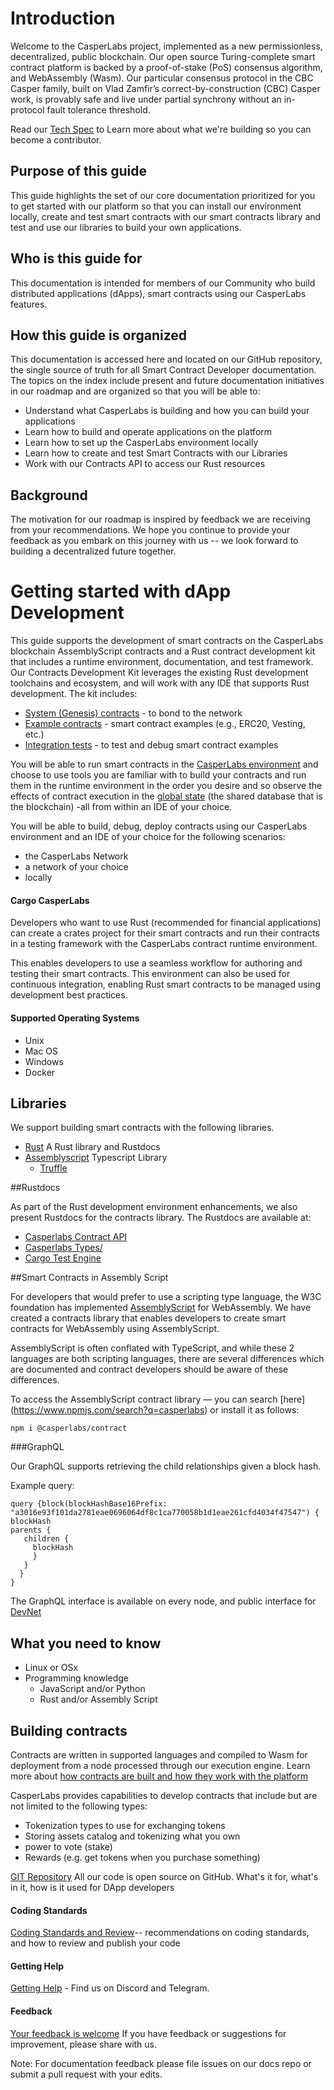 Introduction
============

Welcome to the CasperLabs project, implemented as a new permissionless, decentralized, public blockchain. Our open source Turing-complete smart contract platform is backed by a proof-of-stake (PoS) consensus algorithm, and WebAssembly (Wasm). Our particular consensus protocol in the CBC Casper family, built on Vlad Zamfir’s correct-by-construction (CBC) Casper work, is provably safe and live under partial synchrony without an in-protocol fault tolerance threshold.

Read our [Tech Spec](https://techspec.casperlabs.io/en/latest/) to Learn more about what we're building so you can become a contributor.

## Purpose of this guide

This guide highlights the set of our core documentation prioritized for you to get started with our platform so that you can install our environment locally, create and test smart contracts with our smart contracts library and test and use our libraries to build your own applications.

## Who is this guide for
This documentation is intended for members of our Community who build distributed applications (dApps), smart contracts using our CasperLabs features.

## How this guide is organized

This documentation is accessed here and located on our GitHub repository, the single source of truth for all Smart Contract Developer documentation. The topics on the index include present and future documentation initiatives in our roadmap and are organized so that you will be able to:

- Understand what CasperLabs is building and how you can build your applications
- Learn how to build and operate applications on the platform
- Learn how to set up the CasperLabs environment locally
- Learn how to create and test Smart Contracts with our Libraries
- Work with our Contracts API to access our Rust resources

## Background
The motivation for our roadmap is inspired by feedback we are receiving from your recommendations. We hope you continue to provide your feedback as you embark on this journey with us -- we look forward to building a decentralized future together.

Getting started with dApp Development
=====================================

This guide supports the development of smart contracts on the CasperLabs blockchain AssemblyScript contracts and a Rust contract development kit that includes a runtime environment, documentation, and test framework. Our Contracts Development Kit leverages the existing Rust development toolchains and ecosystem, and will work with any IDE that supports Rust development. The kit includes:

- [System (Genesis) contracts](https://github.com/CasperLabs/CasperLabs/tree/master/execution-engine/contracts/system) - to bond to the network
- [Example contracts](https://github.com/CasperLabs/CasperLabs/tree/master/execution-engine/contracts/examples) - smart contract examples (e.g., ERC20, Vesting, etc.)
- [Integration tests](...) - to test and debug smart contract examples

You will be able to run smart contracts in the [CasperLabs environment](https://clarity.casperlabs.io/#/) and choose to use tools you are familiar with to build your contracts and run them in the runtime environment in the order you desire and so observe the effects of contract execution in the [global state](https://techspec.casperlabs.io/en/latest/implementation/global-state.html) (the shared database that is the blockchain) -all from within an IDE of your choice.

You will be able to build, debug, deploy contracts using our CasperLabs environment and an IDE of your choice for the following scenarios:

- the CasperLabs Network
- a network of your choice
- locally

#### Cargo CasperLabs

Developers who want to use Rust (recommended for financial applications) can create a crates project for their smart contracts and run their contracts in a testing framework with the CasperLabs contract runtime environment. 

This enables developers to use a seamless workflow for authoring and testing their smart contracts. This environment can also be used for continuous integration, enabling Rust smart contracts to be managed using development best practices. 

#### Supported Operating Systems

- Unix
- Mac OS
- Windows
- Docker

## Libraries
We support building smart contracts with the following libraries.

- [Rust](...) A Rust library and Rustdocs
- [Assemblyscript](https://github.com/AssemblyScript/assemblyscript) Typescript  Library
  - [Truffle](...)

##Rustdocs

As part of the Rust development environment enhancements, we also present Rustdocs for the contracts library. The Rustdocs are available at:
- [Casperlabs Contract API](https://docs.rs/casperlabs-contract/0.2.0/casperlabs_contract/)
- [Casperlabs Types/](https://docs.rs/casperlabs-types/0.2.0/casperlabs_types/)
- [Cargo Test Engine](https://docs.rs/casperlabs-engine-test-support/)

##Smart Contracts in Assembly Script

For developers that would prefer to use a scripting type language, the W3C foundation has implemented [AssemblyScript](https://docs.assemblyscript.org/) for WebAssembly. We have created a contracts library that enables developers to create smart contracts for WebAssembly using AssemblyScript.

AssemblyScript is often conflated with TypeScript, and while these 2 languages are both scripting languages, there are several differences which are documented and contract developers should be aware of these differences.

To access the AssemblyScript contract library — you can search [here] (https://www.npmjs.com/search?q=casperlabs) or install it as follows:

`npm i @casperlabs/contract`

###GraphQL 

Our GraphQL supports retrieving the child relationships given a block hash. 

Example query:

```
query {block(blockHashBase16Prefix: "a3016e93f101da2781eae0696064df8c1ca770058b1d1eae261cfd4034f47547") {
blockHash
parents {
   children {
     blockHash
     }
   }
  }
}
```

The GraphQL interface is available on every node, and public interface for [DevNet](http://devnet-graphql.casperlabs.io:40403/graphql)

## What you need to know

- Linux or OSx
- Programming knowledge
  - JavaScript and/or Python
  - Rust and/or Assembly Script

## Building contracts

Contracts are written in supported languages and compiled to Wasm for deployment from a node processed through our execution engine. Learn more about [how contracts are built and how they work with the platform](https://github.com/CasperLabs/CasperLabs/tree/release-v0.12/execution-engine/contracts/examples)

CasperLabs provides capabilities to develop contracts that include but are not limited to the following types:

- Tokenization types to use for exchanging tokens
- Storing assets catalog and tokenizing what you own
- power to vote (stake)
- Rewards (e.g. get tokens when you purchase something)

[GIT Repository](https://github.com/CasperLabs/CasperLabs/tree/master)
All our code is open source on GitHub. What's it for, what's in it, how is it used for DApp developers

#### Coding Standards

[Coding Standards and Review](https://github.com/CasperLabs/CasperLabs/blob/dev/CONTRIBUTING.md)-- recommendations on coding standards, and how to review and publish your code

#### Getting Help

[Getting Help](https://github.com/CasperLabs/CasperLabs/tree/dev#getting-help) - Find us on Discord and Telegram.

#### Feedback

[Your feedback is welcome](...) If you have feedback or suggestions for improvement, please share with us.

Note: For documentation feedback please file issues on our docs repo or submit a pull request with your edits.





